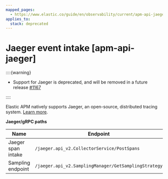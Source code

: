 ```yaml
---
mapped_pages:
  - https://www.elastic.co/guide/en/observability/current/apm-api-jaeger.html
applies_to:
  stack: deprecated
---
```


# Jaeger event intake [apm-api-jaeger]

::::{warning}
* Support for Jaeger is deprecated, and will be removed in a future release [#1167](https://github.com/elastic/apm-server/issues/11671)

::::

Elastic APM natively supports Jaeger, an open-source, distributed tracing system. [Learn more](integrate-with-jaeger-deprecated.md).

**Jaeger/gRPC paths**

| Name | Endpoint |
| --- | --- |
| Jaeger span intake | `/jaeger.api_v2.CollectorService/PostSpans` |
| Sampling endpoint | `/jaeger.api_v2.SamplingManager/GetSamplingStrategy` |
